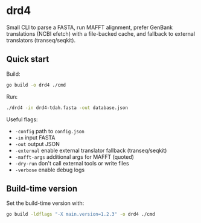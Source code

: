 drd4
====

Small CLI to parse a FASTA, run MAFFT alignment, prefer GenBank translations (NCBI efetch) with a file-backed cache, and fallback to external translators (transeq/seqkit).

Quick start
-----------

Build:

```sh
go build -o drd4 ./cmd
```

Run:

```sh
./drd4 -in drd4-tdah.fasta -out database.json
```

Useful flags:

- `-config` path to `config.json`
- `-in` input FASTA
- `-out` output JSON
- `-external` enable external translator fallback (transeq/seqkit)
- `-mafft-args` additional args for MAFFT (quoted)
- `-dry-run` don't call external tools or write files
- `-verbose` enable debug logs

Build-time version
------------------
Set the build-time version with:

```sh
go build -ldflags "-X main.version=1.2.3" -o drd4 ./cmd
```

